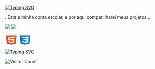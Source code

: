 <a href="https://git.io/typing-svg"><img src="https://readme-typing-svg.herokuapp.com?font=Fira+Code&pause=1000&color=F70000&background=FFFFFF00&random=false&width=435&lines=Ol%C3%A1%2C+meu+nome+%C3%A9+Gustavo%2C+Bem+vindo+ao+meu+Github!!" alt="Typing SVG" /></a>

. Esta é minha conta escolar, e por aqui compartilharei meus projetos...

<div align="column">
 <img height="180em" src="https://github-readme-stats.vercel.app/api?username=Gust4vo2B&show_icons=true&theme=shadow_red"/>
 <img height="180em" src="https://github-readme-stats.vercel.app/api/top-langs/?username=Gust4vo2B&layout=compact&theme=shadow_red"/>
</div>

<div style="display: inline_block"><br>
   <img align="center" alt="Rafa-HTML" height="30" width="40" src="https://raw.githubusercontent.com/devicons/devicon/master/icons/html5/html5-original.svg">
  <img align="center" alt="Rafa-CSS" height="30" width="40"  src="https://raw.githubusercontent.com/devicons/devicon/master/icons/css3/css3-original.svg"> 
</div>


<a href="https://git.io/typing-svg"><img src="https://readme-typing-svg.herokuapp.com?font=Fira+Code&pause=1000&color=F70000&random=false&width=435&lines=Contador+de+Visitas" alt="Typing SVG" /></a>
<div align="" >
  
  ![Visitor Count](https://profile-counter.glitch.me/Gust4vo2B/count.svg)    
</div>

